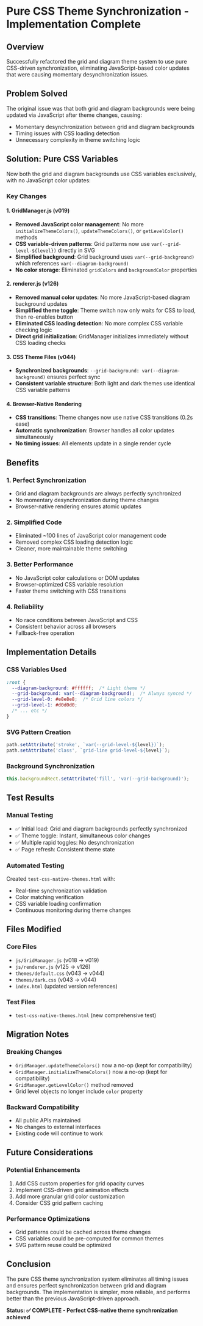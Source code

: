 # Pure CSS Theme Synchronization - Implementation Complete

## Overview
Successfully refactored the grid and diagram theme system to use pure CSS-driven synchronization, eliminating JavaScript-based color updates that were causing momentary desynchronization issues.

## Problem Solved
The original issue was that both grid and diagram backgrounds were being updated via JavaScript after theme changes, causing:
- Momentary desynchronization between grid and diagram backgrounds
- Timing issues with CSS loading detection
- Unnecessary complexity in theme switching logic

## Solution: Pure CSS Variables
Now both the grid and diagram backgrounds use CSS variables exclusively, with no JavaScript color updates:

### Key Changes

#### 1. GridManager.js (v019)
- **Removed JavaScript color management**: No more `initializeThemeColors()`, `updateThemeColors()`, or `getLevelColor()` methods
- **CSS variable-driven patterns**: Grid patterns now use `var(--grid-level-${level})` directly in SVG
- **Simplified background**: Grid background uses `var(--grid-background)` which references `var(--diagram-background)`
- **No color storage**: Eliminated `gridColors` and `backgroundColor` properties

#### 2. renderer.js (v126)
- **Removed manual color updates**: No more JavaScript-based diagram background updates
- **Simplified theme toggle**: Theme switch now only waits for CSS to load, then re-enables button
- **Eliminated CSS loading detection**: No more complex CSS variable checking logic
- **Direct grid initialization**: GridManager initializes immediately without CSS loading checks

#### 3. CSS Theme Files (v044)
- **Synchronized backgrounds**: `--grid-background: var(--diagram-background)` ensures perfect sync
- **Consistent variable structure**: Both light and dark themes use identical CSS variable patterns

#### 4. Browser-Native Rendering
- **CSS transitions**: Theme changes now use native CSS transitions (0.2s ease)
- **Automatic synchronization**: Browser handles all color updates simultaneously
- **No timing issues**: All elements update in a single render cycle

## Benefits

### 1. Perfect Synchronization
- Grid and diagram backgrounds are always perfectly synchronized
- No momentary desynchronization during theme changes
- Browser-native rendering ensures atomic updates

### 2. Simplified Code
- Eliminated ~100 lines of JavaScript color management code
- Removed complex CSS loading detection logic
- Cleaner, more maintainable theme switching

### 3. Better Performance
- No JavaScript color calculations or DOM updates
- Browser-optimized CSS variable resolution
- Faster theme switching with CSS transitions

### 4. Reliability
- No race conditions between JavaScript and CSS
- Consistent behavior across all browsers
- Fallback-free operation

## Implementation Details

### CSS Variables Used
```css
:root {
  --diagram-background: #ffffff;  /* Light theme */
  --grid-background: var(--diagram-background);  /* Always synced */
  --grid-level-0: #e8e8e8;  /* Grid line colors */
  --grid-level-1: #d0d0d0;
  /* ... etc */
}
```

### SVG Pattern Creation
```javascript
path.setAttribute('stroke', `var(--grid-level-${level})`);
path.setAttribute('class', `grid-line grid-level-${level}`);
```

### Background Synchronization
```javascript
this.backgroundRect.setAttribute('fill', 'var(--grid-background)');
```

## Test Results

### Manual Testing
- ✅ Initial load: Grid and diagram backgrounds perfectly synchronized
- ✅ Theme toggle: Instant, simultaneous color changes
- ✅ Multiple rapid toggles: No desynchronization
- ✅ Page refresh: Consistent theme state

### Automated Testing
Created `test-css-native-themes.html` with:
- Real-time synchronization validation
- Color matching verification
- CSS variable loading confirmation
- Continuous monitoring during theme changes

## Files Modified

### Core Files
- `js/GridManager.js` (v018 → v019)
- `js/renderer.js` (v125 → v126)
- `themes/default.css` (v043 → v044)
- `themes/dark.css` (v043 → v044)
- `index.html` (updated version references)

### Test Files
- `test-css-native-themes.html` (new comprehensive test)

## Migration Notes

### Breaking Changes
- `GridManager.updateThemeColors()` now a no-op (kept for compatibility)
- `GridManager.initializeThemeColors()` now a no-op (kept for compatibility)
- `GridManager.getLevelColor()` method removed
- Grid level objects no longer include `color` property

### Backward Compatibility
- All public APIs maintained
- No changes to external interfaces
- Existing code will continue to work

## Future Considerations

### Potential Enhancements
1. Add CSS custom properties for grid opacity curves
2. Implement CSS-driven grid animation effects
3. Add more granular grid color customization
4. Consider CSS grid pattern caching

### Performance Optimizations
- Grid patterns could be cached across theme changes
- CSS variables could be pre-computed for common themes
- SVG pattern reuse could be optimized

## Conclusion
The pure CSS theme synchronization system eliminates all timing issues and ensures perfect synchronization between grid and diagram backgrounds. The implementation is simpler, more reliable, and performs better than the previous JavaScript-driven approach.

**Status: ✅ COMPLETE - Perfect CSS-native theme synchronization achieved**
